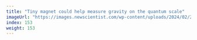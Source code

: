 ```yaml
---
title: "Tiny magnet could help measure gravity on the quantum scale"
imageUrl: "https://images.newscientist.com/wp-content/uploads/2024/02/22164052/SEI_192725345.jpg?width=788"
index: 153
weight: 153
---
```

